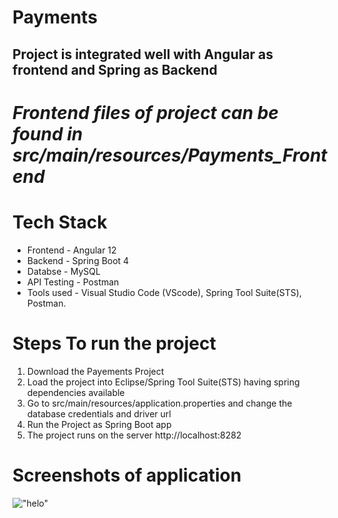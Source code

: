 # Payments

## Project is integrated well with Angular as frontend and Spring as Backend

# ***Frontend files of project can be found in src/main/resources/Payments_Frontend*** 

# Tech Stack
* Frontend - Angular 12
* Backend - Spring Boot 4
* Databse - MySQL
* API Testing - Postman
* Tools used - Visual Studio Code (VScode), Spring Tool Suite(STS), Postman.



# Steps To run the project

  1) Download the Payements Project
  2) Load the project into Eclipse/Spring Tool Suite(STS) having spring dependencies available
  3) Go to src/main/resources/application.properties and change the database credentials and driver url
  4) Run the Project as Spring Boot app
  5) The project runs on the server http://localhost:8282

# Screenshots of application
!["helo"](/Screenshots/1.jpg?raw=true)
